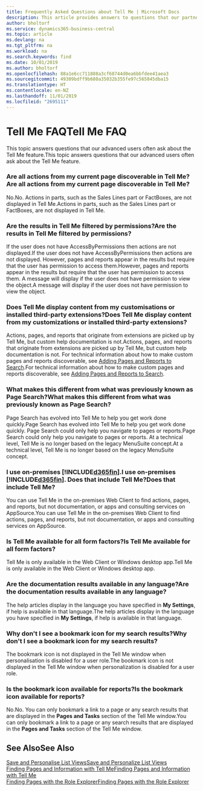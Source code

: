 ```yaml
---
title: Frequently Asked Questions about Tell Me | Microsoft Docs
description: This article provides answers to questions that our partners and customers often ask about Tell Me.
author: bholtorf
ms.service: dynamics365-business-central
ms.topic: article
ms.devlang: na
ms.tgt_pltfrm: na
ms.workload: na
ms.search.keywords: find
ms.date: 10/01/2019
ms.author: bholtorf
ms.openlocfilehash: 88a1e6cc711888a3cf68744d0ea6bbfdee41aea3
ms.sourcegitcommit: 49309bdff9b680a35032b355fe97c565845dba15
ms.translationtype: HT
ms.contentlocale: en-NZ
ms.lasthandoff: 11/01/2019
ms.locfileid: "2695111"
---
```

# <a name="tell-me-faq"></a><span data-ttu-id="6eca2-103">Tell Me FAQ</span><span class="sxs-lookup"><span data-stu-id="6eca2-103">Tell Me FAQ</span></span>
<span data-ttu-id="6eca2-104">This topic answers questions that our advanced users often ask about the Tell Me feature.</span><span class="sxs-lookup"><span data-stu-id="6eca2-104">This topic answers questions that our advanced users often ask about the Tell Me feature.</span></span>

### <a name="are-all-actions-from-my-current-page-discoverable-in-tell-me"></a><span data-ttu-id="6eca2-105">Are all actions from my current page discoverable in Tell Me?</span><span class="sxs-lookup"><span data-stu-id="6eca2-105">Are all actions from my current page discoverable in Tell Me?</span></span>
<span data-ttu-id="6eca2-106">No.</span><span class="sxs-lookup"><span data-stu-id="6eca2-106">No.</span></span> <span data-ttu-id="6eca2-107">Actions in parts, such as the Sales Lines part or FactBoxes, are not displayed in Tell Me.</span><span class="sxs-lookup"><span data-stu-id="6eca2-107">Actions in parts, such as the Sales Lines part or FactBoxes, are not displayed in Tell Me.</span></span>

### <a name="are-the-results-in-tell-me-filtered-by-permissions"></a><span data-ttu-id="6eca2-108">Are the results in Tell Me filtered by permissions?</span><span class="sxs-lookup"><span data-stu-id="6eca2-108">Are the results in Tell Me filtered by permissions?</span></span>
<span data-ttu-id="6eca2-109">If the user does not have AccessByPermissions then actions are not displayed.</span><span class="sxs-lookup"><span data-stu-id="6eca2-109">If the user does not have AccessByPermissions then actions are not displayed.</span></span> <span data-ttu-id="6eca2-110">However, pages and reports appear in the results but require that the user has permission to access them.</span><span class="sxs-lookup"><span data-stu-id="6eca2-110">However, pages and reports appear in the results but require that the user has permission to access them.</span></span> <span data-ttu-id="6eca2-111">A message will display if the user does not have permission to view the object.</span><span class="sxs-lookup"><span data-stu-id="6eca2-111">A message will display if the user does not have permission to view the object.</span></span>

### <a name="does-tell-me-display-content-from-my-customizations-or-installed-third-party-extensions"></a><span data-ttu-id="6eca2-112">Does Tell Me display content from my customisations or installed third-party extensions?</span><span class="sxs-lookup"><span data-stu-id="6eca2-112">Does Tell Me display content from my customizations or installed third-party extensions?</span></span>
<span data-ttu-id="6eca2-113">Actions, pages, and reports that originate from extensions are picked up by Tell Me, but custom help documentation is not.</span><span class="sxs-lookup"><span data-stu-id="6eca2-113">Actions, pages, and reports that originate from extensions are picked up by Tell Me, but custom help documentation is not.</span></span> <span data-ttu-id="6eca2-114">For technical information about how to make custom pages and reports discoverable, see [Adding Pages and Reports to Search](/dynamics365/business-central/dev-itpro/developer/devenv-al-menusuite-functionality).</span><span class="sxs-lookup"><span data-stu-id="6eca2-114">For technical information about how to make custom pages and reports discoverable, see [Adding Pages and Reports to Search](/dynamics365/business-central/dev-itpro/developer/devenv-al-menusuite-functionality).</span></span>

### <a name="what-makes-this-different-from-what-was-previously-known-as-page-search"></a><span data-ttu-id="6eca2-115">What makes this different from what was previously known as Page Search?</span><span class="sxs-lookup"><span data-stu-id="6eca2-115">What makes this different from what was previously known as Page Search?</span></span>
<span data-ttu-id="6eca2-116">Page Search has evolved into Tell Me to help you get work done quickly.</span><span class="sxs-lookup"><span data-stu-id="6eca2-116">Page Search has evolved into Tell Me to help you get work done quickly.</span></span> <span data-ttu-id="6eca2-117">Page Search could only help you navigate to pages or reports.</span><span class="sxs-lookup"><span data-stu-id="6eca2-117">Page Search could only help you navigate to pages or reports.</span></span> <span data-ttu-id="6eca2-118">At a technical level, Tell Me is no longer based on the legacy MenuSuite concept.</span><span class="sxs-lookup"><span data-stu-id="6eca2-118">At a technical level, Tell Me is no longer based on the legacy MenuSuite concept.</span></span>

### <a name="i-use-on-premises-included365finincludesd365fin_mdmd-does-that-include-tell-me"></a><span data-ttu-id="6eca2-119">I use on-premises [!INCLUDE[d365fin](includes/d365fin_md.md)].</span><span class="sxs-lookup"><span data-stu-id="6eca2-119">I use on-premises [!INCLUDE[d365fin](includes/d365fin_md.md)].</span></span> <span data-ttu-id="6eca2-120">Does that include Tell Me?</span><span class="sxs-lookup"><span data-stu-id="6eca2-120">Does that include Tell Me?</span></span>
<span data-ttu-id="6eca2-121">You can use Tell Me in the on-premises Web Client to find actions, pages, and reports, but not documentation, or apps and consulting services on AppSource.</span><span class="sxs-lookup"><span data-stu-id="6eca2-121">You can use Tell Me in the on-premises Web Client to find actions, pages, and reports, but not documentation, or apps and consulting services on AppSource.</span></span>

### <a name="is-tell-me-available-for-all-form-factors"></a><span data-ttu-id="6eca2-122">Is Tell Me available for all form factors?</span><span class="sxs-lookup"><span data-stu-id="6eca2-122">Is Tell Me available for all form factors?</span></span>
<span data-ttu-id="6eca2-123">Tell Me is only available in the Web Client or Windows desktop app.</span><span class="sxs-lookup"><span data-stu-id="6eca2-123">Tell Me is only available in the Web Client or Windows desktop app.</span></span>

### <a name="are-the-documentation-results-available-in-any-language"></a><span data-ttu-id="6eca2-124">Are the documentation results available in any language?</span><span class="sxs-lookup"><span data-stu-id="6eca2-124">Are the documentation results available in any language?</span></span>
<span data-ttu-id="6eca2-125">The help articles display in the language you have specified in **My Settings**, if help is available in that language.</span><span class="sxs-lookup"><span data-stu-id="6eca2-125">The help articles display in the language you have specified in **My Settings**, if help is available in that language.</span></span>

### <a name="why-dont-i-see-a-bookmark-icon-for-my-search-results"></a><span data-ttu-id="6eca2-126">Why don't I see a bookmark icon for my search results?</span><span class="sxs-lookup"><span data-stu-id="6eca2-126">Why don't I see a bookmark icon for my search results?</span></span>
<span data-ttu-id="6eca2-127">The bookmark icon is not displayed in the Tell Me window when personalisation is disabled for a user role.</span><span class="sxs-lookup"><span data-stu-id="6eca2-127">The bookmark icon is not displayed in the Tell Me window when personalization is disabled for a user role.</span></span>

### <a name="is-the-bookmark-icon-available-for-reports"></a><span data-ttu-id="6eca2-128">Is the bookmark icon available for reports?</span><span class="sxs-lookup"><span data-stu-id="6eca2-128">Is the bookmark icon available for reports?</span></span>
<span data-ttu-id="6eca2-129">No.</span><span class="sxs-lookup"><span data-stu-id="6eca2-129">No.</span></span> <span data-ttu-id="6eca2-130">You can only bookmark a link to a page or any search results that are displayed in the **Pages and Tasks** section of the Tell Me window.</span><span class="sxs-lookup"><span data-stu-id="6eca2-130">You can only bookmark a link to a page or any search results that are displayed in the **Pages and Tasks** section of the Tell Me window.</span></span>


## <a name="see-also"></a><span data-ttu-id="6eca2-131">See Also</span><span class="sxs-lookup"><span data-stu-id="6eca2-131">See Also</span></span>  
[<span data-ttu-id="6eca2-132">Save and Personalise List Views</span><span class="sxs-lookup"><span data-stu-id="6eca2-132">Save and Personalize List Views</span></span>](ui-views.md)  
[<span data-ttu-id="6eca2-133">Finding Pages and Information with Tell Me</span><span class="sxs-lookup"><span data-stu-id="6eca2-133">Finding Pages and Information with Tell Me</span></span>](ui-search.md)  
[<span data-ttu-id="6eca2-134">Finding Pages with the Role Explorer</span><span class="sxs-lookup"><span data-stu-id="6eca2-134">Finding Pages with the Role Explorer</span></span>](ui-role-explorer.md)
